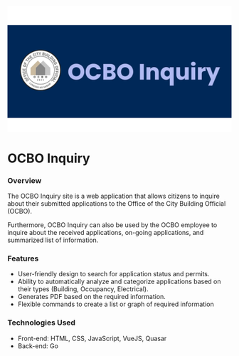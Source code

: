 ![OCBO Inquiry Logo](src/assets/images/inq_logo.webp)

# OCBO Inquiry

### Overview

The OCBO Inquiry site is a web application that allows citizens to inquire about their submitted applications to the Office of the City Building Official (OCBO).

Furthermore, OCBO Inquiry can also be used by the OCBO employee to inquire about the received applications, on-going applications, and summarized list of information.

### Features

* User-friendly design to search for application status and permits.
* Ability to automatically analyze and categorize applications based on their types (Building, Occupancy, Electrical).
* Generates PDF based on the required information.
* Flexible commands to create a list or graph of required information

### Technologies Used

* Front-end: HTML, CSS, JavaScript, VueJS, Quasar
* Back-end: Go
